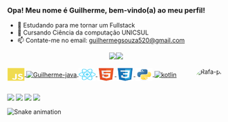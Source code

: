 ### Opa! Meu nome é Guilherme, bem-vindo(a) ao meu perfil!


- 🔭 Estudando para me tornar um Fullstack
- 🌱 Cursando Ciência da computação UNICSUL
- 📫 Contate-me no email: guilhermegsouza520@gmail.com

<div align="center">
  <a href="https://github.com/dk-guilherme">
  <img height="180em" src="https://github-readme-stats.vercel.app/api?username=dk-guilherme&show_icons=true&theme=dracula&include_all_commits=true&count_private=true"/><img height="180em" src="https://github-readme-stats.vercel.app/api/top-langs/?username=dk-guilherme&layout=compact&langs_count=7&theme=dracula"/>
</div>
  
 <div style="display: inline_block"><br>
  <img align="center" alt="Rafa-Js" height="30" width="40" src="https://raw.githubusercontent.com/devicons/devicon/master/icons/javascript/javascript-plain.svg">
  <img align="center" alt="Guilherme-java" height="30" width="40" src="https://cdn.jsdelivr.net/gh/devicons/devicon/icons/java/java-original.svg" />
  <img align="center" alt="Rafa-React" height="30" width="40" src="https://raw.githubusercontent.com/devicons/devicon/master/icons/react/react-original.svg">
  <img align="center" alt="Rafa-HTML" height="30" width="40" src="https://raw.githubusercontent.com/devicons/devicon/master/icons/html5/html5-original.svg">
  <img align="center" alt="Rafa-CSS" height="30" width="40" src="https://raw.githubusercontent.com/devicons/devicon/master/icons/css3/css3-original.svg">
  <img align="center" alt="Rafa-Python" height="30" width="40" src="https://raw.githubusercontent.com/devicons/devicon/master/icons/python/python-original.svg"> 
  <img align="center" alt="kotlin" height="30" width="40 src="https://cdn.jsdelivr.net/gh/devicons/devicon/icons/kotlin/kotlin-original-wordmark.svg" />
  <link rel="stylesheet" href="https://cdn.jsdelivr.net/gh/devicons/devicon@v2.15.1/devicon.min.css">
  <link rel="stylesheet" href="https://cdn.jsdelivr.net/gh/devicons/devicon@v2.15.1/devicon.min.css">
  <link rel="stylesheet" href="https://cdn.jsdelivr.net/gh/devicons/devicon@v2.15.1/devicon.min.css">
          
  <img align="right" alt="Rafa-pic" height="150" style="border-radius:50px;"             src="https://i.pinimg.com/564x/0d/7f/13/0d7f1382125a31f7b28e22f250c1a694.jpg">
</div>
  
 ##
  
  <div> 
  <a href="https://www.instagram.com/mr.darkkill/" target="_blank"><img src="https://img.shields.io/badge/-Instagram-%23E4405F?style=for-the-badge&logo=instagram&logoColor=white" target="_blank"></a>
 	<a href="https://www.twitch.tv%2Fdark_kill99&e=ATOsaGO5ueOsLQByOQyvXtmFKjkONMlFa3njAOju3LOOfQi3FP-ACEBFCxfyhq-TQpq2dObYV-dIJMQjE-t1vOHr2sjy7Xi6IRz47A&s=1" target="_blank"><img src="https://img.shields.io/badge/Twitch-9146FF?style=for-the-badge&logo=twitch&logoColor=white" target="_blank"></a>
  <a href = "mailto:guilhermegsouza520@gmail.com.com"><img src="https://img.shields.io/badge/-Gmail-%23333?style=for-the-badge&logo=gmail&logoColor=white" target="_blank"></a>
  <a href="https://www.linkedin.com/in/guilherme-gomes-souza" target="_blank"><img src="https://img.shields.io/badge/-LinkedIn-%230077B5?style=for-the-badge&logo=linkedin&logoColor=white" target="_blank"></a> 
 
  ![Snake animation](https://github.com/DK-Guilherme/DK-Guilherme/blob/output/github-contribution-grid-snake.svg)
 
</div>
